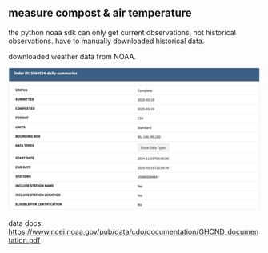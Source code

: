 ## measure compost & air temperature

the python noaa sdk can only get current observations, not historical observations. have to manually downloaded historical data.

downloaded weather data from NOAA.

![<https://www.ncei.noaa.gov/cdo-web/orders?email=kellysovacool@gmail.com&id=3962477>](img/noaa-order.png)

data docs: <https://www.ncei.noaa.gov/pub/data/cdo/documentation/GHCND_documentation.pdf>
